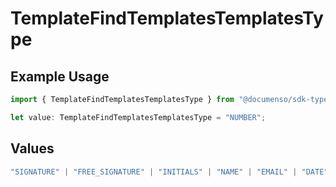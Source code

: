 # TemplateFindTemplatesTemplatesType

## Example Usage

```typescript
import { TemplateFindTemplatesTemplatesType } from "@documenso/sdk-typescript/models/operations";

let value: TemplateFindTemplatesTemplatesType = "NUMBER";
```

## Values

```typescript
"SIGNATURE" | "FREE_SIGNATURE" | "INITIALS" | "NAME" | "EMAIL" | "DATE" | "TEXT" | "NUMBER" | "RADIO" | "CHECKBOX" | "DROPDOWN"
```